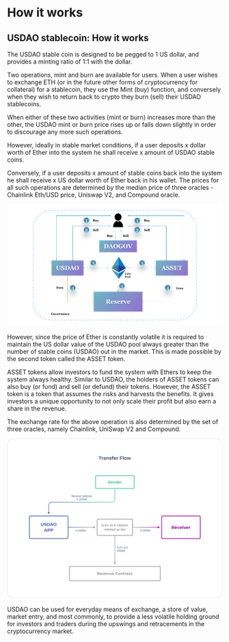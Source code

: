 # How it works

## USDAO stablecoin: How it works

The USDAO stable coin is designed to be pegged to 1 US dollar, and provides a minting ratio of 1:1 with the dollar.&#x20;

Two operations, mint and burn are available for users. When a user wishes to exchange ETH (or in the future other forms of cryptocurrency for collateral) for a stablecoin, they use the Mint (buy) function, and conversely when they wish to return back to crypto they burn (sell) their USDAO stablecoins.&#x20;

When either of these two activities (mint or burn) increases more than the other, the USDAO mint or burn price rises up or falls down slightly in order to discourage any more such operations.&#x20;

However, ideally in stable market conditions, if a user deposits x dollar worth of Ether into the system he shall receive x amount of USDAO stable coins.&#x20;

Conversely, if a user deposits x amount of stable coins back into the system he shall receive x US dollar worth of Ether back in his wallet. The prices for all such operations are determined by the median price of three oracles - Chainlink Eth/USD price, Uniswap V2, and Compound oracle.

![USDAO V1](../../.gitbook/assets/stablecoin-diagrams.png)

However, since the price of Ether is constantly volatile it is required to maintain the US dollar value of the USDAO pool always greater than the number of stable coins (USDAO) out in the market. This is made possible by the second token called the ASSET token.&#x20;

ASSET tokens allow investors to fund the system with Ethers to keep the system always healthy. Similar to USDAO, the holders of ASSET tokens can also buy (or fund) and sell (or defund) their tokens. However, the ASSET token is a token that assumes the risks and harvests the benefits. It gives investors a unique opportunity to not only scale their profit but also earn a share in the revenue.

The exchange rate for the above operation is also determined by the set of three oracles, namely Chainlink, UniSwap V2 and Compound.&#x20;

![USDAO Transfer Flow](<../../.gitbook/assets/Transfer Flow.png>)

USDAO can be used for everyday means of exchange, a store of value, market entry, and most commonly, to provide a less volatile holding ground for investors and traders during the upswings and retracements in the cryptocurrency market.

